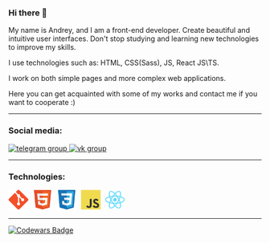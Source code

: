 ### Hi there 👋

 My name is Andrey, and I am a front-end developer.
Create beautiful and intuitive user interfaces.
Don't stop studying and learning new technologies to improve my skills.

I use technologies such as: HTML, CSS(Sass), JS, React JS\TS.

I work on both simple pages and more complex web applications.

Here you can get acquainted with some of my works and contact me if you want to cooperate :)

---
### Social media:

  <div id="badges">
    <a href="https://t.me/andrey_nq" target="_blank">
      <img src="https://img.icons8.com/color/48/telegram-app--v1.png" width="40" height="40" alt="telegram group" />
    </a>
    <a href="https://vk.com/hsu_hsu" target="_blank">
      <img src="https://img.icons8.com/color/48/vk-circled--v1.png" width="40" height="40" alt="vk group" />
    </a>
  </div>


---
### Technologies:

<div>
  <img src="https://github.com/devicons/devicon/blob/master/icons/git/git-original.svg" title="git" alt="git" width="40" height="40"/>&nbsp
  <img src="https://github.com/devicons/devicon/blob/master/icons/html5/html5-original.svg" title="html5" alt="html5" width="40" height="40"/>&nbsp
  <img src="https://github.com/devicons/devicon/blob/master/icons/css3/css3-original.svg" title="css" alt="css" width="40" height="40"/>&nbsp
  <img src="https://github.com/devicons/devicon/blob/master/icons/javascript/javascript-original.svg" title="javascript" alt="javascript" width="40" height="40"/>&nbsp
  <img src="https://github.com/devicons/devicon/blob/master/icons/react/react-original.svg" title="reactjs" alt="reactjs" width="40" height="40"/>&nbsp
</div>

---

[![Codewars Badge](https://www.codewars.com/users/HsuHsuuuu/badges/large)](https://www.codewars.com/users/HsuHsuuuu)
